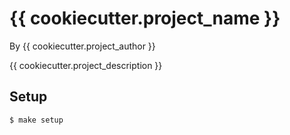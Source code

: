 # {{ cookiecutter.project_name }}

By {{ cookiecutter.project_author }}

{{ cookiecutter.project_description }}

## Setup

```
$ make setup
```
